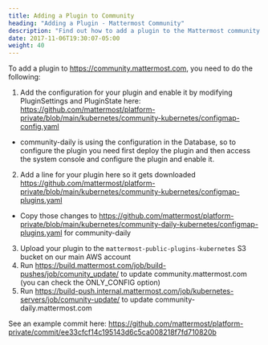```yaml
---
title: Adding a Plugin to Community
heading: "Adding a Plugin - Mattermost Community"
description: "Find out how to add a plugin to the Mattermost community server to share your work."
date: 2017-11-06T19:30:07-05:00
weight: 40
---
```


To add a plugin to https://community.mattermost.com, you need to do the following:

1. Add the configuration for your plugin and enable it by modifying PluginSettings and PluginState here: https://github.com/mattermost/platform-private/blob/main/kubernetes/community-kubernetes/configmap-config.yaml
  - community-daily is using the configuration in the Database, so to configure the plugin you need first deploy the plugin and then access the system console and configure the plugin and enable it.
2. Add a line for your plugin here so it gets downloaded https://github.com/mattermost/platform-private/blob/main/kubernetes/community-kubernetes/configmap-plugins.yaml
  - Copy those changes to https://github.com/mattermost/platform-private/blob/main/kubernetes/community-daily-kubernetes/configmap-plugins.yaml for community-daily
3. Upload your plugin to the `mattermost-public-plugins-kubernetes` S3 bucket on our main AWS account
4. Run https://build.mattermost.com/job/build-pushes/job/comunity_update/ to update community.mattermost.com (you can check the ONLY_CONFIG option)
5. Run https://build-push.internal.mattermost.com/job/kubernetes-servers/job/comunity-update/ to update community-daily.mattermost.com


See an example commit here: https://github.com/mattermost/platform-private/commit/ee33cfcf14c195143d6c5ca008218f7fd710820b
